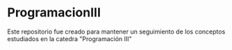 # ProgramacionIII
Este repositorio fue creado para mantener un seguimiento de los conceptos estudiados en la catedra "Programación III"
